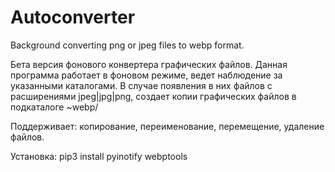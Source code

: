 # Autoconverter
Background converting png or jpeg files to webp format.

Бета версия фонового конвертера графических файлов.
Данная программа работает в фоновом режиме, ведет наблюдение за указанными каталогами.
В случае появления в них файлов с расширениями jpeg|jpg|png, создает копии графических файлов в подкаталоге ~webp/

Поддерживает: копирование, переименование, перемещение, удаление файлов.

Установка:
pip3 install pyinotify webptools
